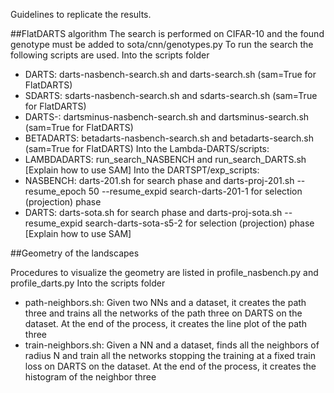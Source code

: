 Guidelines to replicate the results.

##FlatDARTS algorithm
The search is performed on CIFAR-10 and the found genotype must be added to sota/cnn/genotypes.py
To run the search the following scripts are used.
Into the scripts folder
- DARTS: darts-nasbench-search.sh and darts-search.sh (sam=True for FlatDARTS)
- SDARTS: sdarts-nasbench-search.sh and sdarts-search.sh (sam=True for FlatDARTS)
- DARTS-: dartsminus-nasbench-search.sh and dartsminus-search.sh (sam=True for FlatDARTS)
- BETADARTS: betadarts-nasbench-search.sh and betadarts-search.sh (sam=True for FlatDARTS)
Into the Lambda-DARTS/scripts:
- LAMBDADARTS: run_search_NASBENCH and run_search_DARTS.sh
[Explain how to use SAM]
Into the DARTSPT/exp_scripts: 
- NASBENCH: darts-201.sh for search phase and darts-proj-201.sh --resume_epoch 50 --resume_expid search-darts-201-1 for selection (projection) phase
- DARTS: darts-sota.sh for search phase and darts-proj-sota.sh --resume_expid search-darts-sota-s5-2 for selection (projection) phase
[Explain how to use SAM]

##Geometry of the landscapes

Procedures to visualize the geometry are listed in profile_nasbench.py and profile_darts.py
Into the scripts folder
- path-neighbors.sh: Given two NNs and a dataset, it creates the path three and trains all the networks of the path three on DARTS on the dataset. At the end of the process, it creates the line plot of the path three
- train-neighbors.sh: Given a NN and a dataset, finds all the neighbors of radius N and train all the networks stopping the training at a fixed train loss on DARTS on the dataset. At the end of the process, it creates the histogram of the neighbor three

